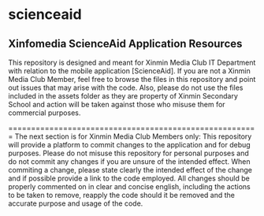 scienceaid
==========

Xinfomedia ScienceAid Application Resources
-------------------------------------------
This repository is designed and meant for Xinmin Media Club IT Department with relation to the mobile application [ScienceAid].
If you are not a Xinmin Media Club Member, feel free to browse the files in this repository and point out issues that may arise with the code. Also, please do not use the files included in the assets folder as they are property of Xinmin Secondary School and action will be taken against those who misuse them for commercial purposes.

=======================================================
The next section is for Xinmin Media Club Members only:
  This repository will provide a platform to commit changes to the application and for debug purposes. Please do not misuse this repository for personal purposes and do not commit any changes if you are unsure of the intended effect.
  When commiting a change, please state clearly the intended effect of the change and if possible provide a link to the code employed.
  All changes should be properly commented on in clear and concise english, including the actions to be taken to remove, reapply the code should it be removed and the accurate purpose and usage of the code.
